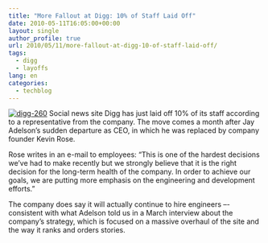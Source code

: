 ```yaml
---
title: "More Fallout at Digg: 10% of Staff Laid Off"
date: 2010-05-11T16:05:00+00:00
layout: single
author_profile: true
url: 2010/05/11/more-fallout-at-digg-10-of-staff-laid-off/
tags:
  - digg
  - layoffs
lang: en
categories: 
  - techblog
---
```

[![digg-260](http://lh4.ggpht.com/_vaUVXcmC3OI/S-l5JIuCLuI/AAAAAAAACJw/KhQT9w-1az8/digg-260_thumb%5B1%5D.jpg?imgmax=800 "digg-260")](http://lh5.ggpht.com/_vaUVXcmC3OI/S-l5HYLCUuI/AAAAAAAACJs/tIwgJDN7Nrk/s1600-h/digg-260%5B3%5D.jpg) Social news site Digg has just laid off 10% of its staff according to a representative from the company. The move comes a month after Jay Adelson’s sudden departure as CEO, in which he was replaced by company founder Kevin Rose. 

Rose writes in an e-mail to employees: “This is one of the hardest decisions we’ve had to make recently but we strongly believe that it is the right decision for the long-term health of the company. In order to achieve our goals, we are putting more emphasis on the engineering and development efforts.” 

The company does say it will actually continue to hire engineers –- consistent with what Adelson told us in a March interview about the company’s strategy, which is focused on a massive overhaul of the site and the way it ranks and orders stories.